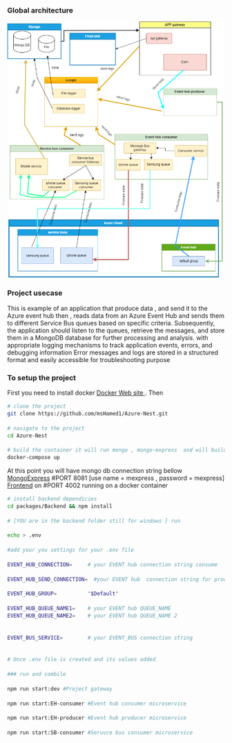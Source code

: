 ### Global architecture
![img](architect.png)


### Project usecase  

 This is example of an application that produce data , and send it to the Azure event hub then , reads data from an Azure Event Hub and sends them to different Service Bus queues based on specific criteria. Subsequently, the application should listen to the queues, retrieve the messages, and store them in a MongoDB database for further processing and analysis. with appropriate logging mechanisms to track application events, errors, and debugging information
 Error messages and logs are  stored in a structured format and easily accessible for troubleshooting purpose

### To setup the project
First you need to install docker  [Docker Web site ]( https://www.docker.com/products/docker-desktop).
Then 
```sh
# clone the project 
git clone https://github.com/msHamed1/Azure-Nest.git

# navigate to the project 
cd Azure-Nest

# build the container it will run mongo , mongo-express  and will build the frontend for you  
docker-compose up


```

At this point you will have mongo db connection string bellow   
[MongoExpress]( http://localhost:8081/) #PORT 8081 [use name = mexpress , password = mexpress]
[Frontend]( http://localhost:4002/) on #PORT 4002  running on a docker container

```sh
# install backend dependicies 
cd packages/Backend && npm install 

# [YOU are in the backend folder still for windows ] run

echo > .env 

#add your you settings for your .env file 

EVENT_HUB_CONNECTION=     # your EVENT hub connection string consume

EVENT_HUB_SEND_CONNECTION=  #your EVENT hub  connection string for producing events

EVENT_HUB_GROUP=          "$Default"

EVENT_HUB_QUEUE_NAME1=    # your EVENT hub QUEUE_NAME
EVENT_HUB_QUEUE_NAME2=    # your EVENT hub QUEUE_NAME 2


EVENT_BUS_SERVICE=        # your EVENT_BUS connection string


# Once .env file is created and its values added 

### run and combile 

npm run start:dev #Project gateway

npm run start:EH-consumer #Event hub consumer microservice

npm run start:EH-producer #Event hub producer microservice

npm run start:SB-consumer #Seruvce bus consumer microservice

```


